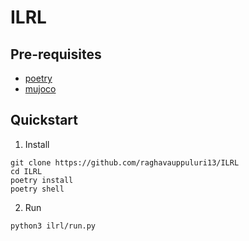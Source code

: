 # ILRL

## Pre-requisites
- [poetry](https://python-poetry.org/docs/#installing-with-the-official-installer)
- [mujoco](https://mujoco.readthedocs.io/en/stable/programming/index.html#getting-started)

## Quickstart

1. Install 

```
git clone https://github.com/raghavauppuluri13/ILRL
cd ILRL
poetry install
poetry shell
```

2. Run

```
python3 ilrl/run.py
```
